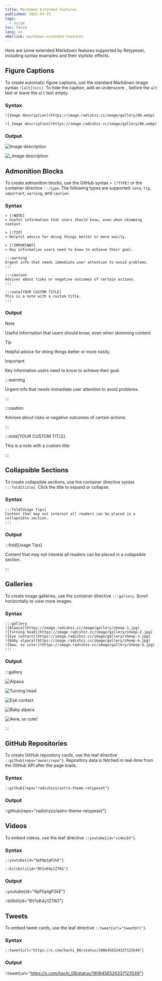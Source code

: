 ```yaml
---
title: Markdown Extended Features
published: 2025-04-25
tags:
  - Guide
toc: false
lang: en
abbrlink: markdown-extended-features
---
```


Here are some extended Markdown features supported by Retypeset, including syntax examples and their stylistic effects.

## Figure Captions

To create automatic figure captions, use the standard Markdown image syntax `![alt](src)`. To hide the caption, add an underscore `_` before the `alt` text or leave the `alt` text empty.

### Syntax

```
![Image description](https://image.radishzz.cc/image/gallery/06.webp)

![_Image description](https://image.radishzz.cc/image/gallery/06.webp)
```

### Output

![Image description](https://image.radishzz.cc/image/gallery/06.webp)

![_Image description](https://image.radishzz.cc/image/gallery/06.webp)

## Admonition Blocks

To create admonition blocks, use the GitHub syntax `> [!TYPE]` or the container directive `:::type`. The following types are supported: `note`, `tip`, `important`, `warning`, and `caution`.

### Syntax

```
> [!NOTE]
> Useful information that users should know, even when skimming content.

> [!TIP]
> Helpful advice for doing things better or more easily.

> [!IMPORTANT]
> Key information users need to know to achieve their goal.

:::warning
Urgent info that needs immediate user attention to avoid problems.
:::

:::caution
Advises about risks or negative outcomes of certain actions.
:::

:::note[YOUR CUSTOM TITLE]
This is a note with a custom title.
:::
```

### Output

> [!NOTE]
> Useful information that users should know, even when skimming content.

> [!TIP]
> Helpful advice for doing things better or more easily.

> [!IMPORTANT]
> Key information users need to know to achieve their goal.

:::warning

Urgent info that needs immediate user attention to avoid problems.

:::

:::caution

Advises about risks or negative outcomes of certain actions.

:::

:::note[YOUR CUSTOM TITLE]

This is a note with a custom title.

:::

## Collapsible Sections

To create collapsible sections, use the container directive syntax `:::fold[title]`. Click the title to expand or collapse.

### Syntax

```
:::fold[Usage Tips]
Content that may not interest all readers can be placed in a collapsible section.
:::
```

### Output

:::fold[Usage Tips]

Content that may not interest all readers can be placed in a collapsible section.

:::

## Galleries

To create image galleries, use the container directive `:::gallery`. Scroll horizontally to view more images.

### Syntax

```
:::gallery
![Alpaca](https://image.radishzz.cc/image/gallery/sheep-1.jpg)
![Turning head](https://image.radishzz.cc/image/gallery/sheep-2.jpg)
![Eye contact](https://image.radishzz.cc/image/gallery/sheep-3.jpg)
![Baby alpaca](https://image.radishzz.cc/image/gallery/sheep-4.jpg)
![Aww, so cute!](https://image.radishzz.cc/image/gallery/sheep-5.jpg)
:::
```

### Output

:::gallery

![Alpaca](https://image.radishzz.cc/image/gallery/sheep-1.jpg)

![Turning head](https://image.radishzz.cc/image/gallery/sheep-2.jpg)

![Eye contact](https://image.radishzz.cc/image/gallery/sheep-3.jpg)

![Baby alpaca](https://image.radishzz.cc/image/gallery/sheep-4.jpg)

![Aww, so cute!](https://image.radishzz.cc/image/gallery/sheep-5.jpg)

:::

## GitHub Repositories

To create GitHub repository cards, use the leaf directive `::github{repo="owner/repo"}`. Repository data is fetched in real-time from the GitHub API after the page loads.

### Syntax

```
::github{repo="radishzzz/astro-theme-retypeset"}
```

### Output

::github{repo="radishzzz/astro-theme-retypeset"}

## Videos

To embed videos, use the leaf directive `::youtube{id="videoId"}`.

### Syntax

```
::youtube{id="9pP0pIgP2kE"}

::bilibili{id="BV1sK4y1Z7KG"}
```

### Output

::youtube{id="9pP0pIgP2kE"}

::bilibili{id="BV1sK4y1Z7KG"}

## Tweets

To embed tweet cards, use the leaf directive `::tweet{url="tweetUrl"}`.

### Syntax

```
::tweet{url="https://x.com/hachi_08/status/1906456524337123549"}
```

### Output

::tweet{url="https://x.com/hachi_08/status/1906456524337123549"}
